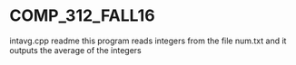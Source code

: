 # COMP_312_FALL16
intavg.cpp readme
this program reads integers from the file num.txt and it outputs the average of the integers

